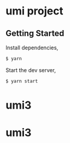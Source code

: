 # umi project

## Getting Started

Install dependencies,

```bash
$ yarn
```

Start the dev server,

```bash
$ yarn start
```
# umi3
# umi3
